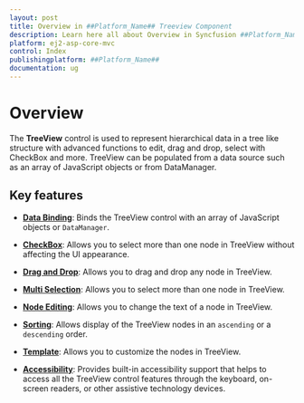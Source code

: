 ```yaml
---
layout: post
title: Overview in ##Platform_Name## Treeview Component
description: Learn here all about Overview in Syncfusion ##Platform_Name## Treeview component of Syncfusion Essential JS 2 and more.
platform: ej2-asp-core-mvc
control: Index
publishingplatform: ##Platform_Name##
documentation: ug
---
```


# Overview

The **TreeView** control is used to represent hierarchical data in a tree like structure with advanced functions to edit, drag and drop, select with CheckBox and more. TreeView can be populated from a data source such as an array of JavaScript objects or from DataManager.

## Key features

* **[Data Binding](data-binding/)**: Binds the TreeView control with an array of JavaScript objects or `DataManager`.

* **[CheckBox](check-box/)**: Allows you to select more than one node in TreeView without affecting the UI appearance.

* **[Drag and Drop](drag-and-drop/)**: Allows you to drag and drop any node in TreeView.

* **[Multi Selection](multiple-selection/)**: Allows you to select more than one node in TreeView.

* **[Node Editing](node-editing/)**: Allows you to change the text of a node in TreeView.

* **[Sorting](https://help.syncfusion.com/cr/aspnetcore-js2/Syncfusion.EJ2~Syncfusion.EJ2.Navigations.TreeView~SortOrder.html)**: Allows display of the TreeView nodes in an `ascending` or a `descending` order.

* **[Template](template/)**: Allows you to customize the nodes in TreeView.

* **[Accessibility](accessibility/)**: Provides built-in accessibility support that helps to access all the TreeView control features through the keyboard, on-screen readers, or other assistive technology devices.